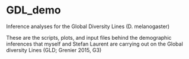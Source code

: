 # GDL_demo
Inference analyses for the Global Diversity Lines (D. melanogaster)

These are the scripts, plots, and input files behind the demographic inferences that myself and Stefan Laurent are carrying out on the Global diversity Lines (GLD; Grenier 2015, G3)
